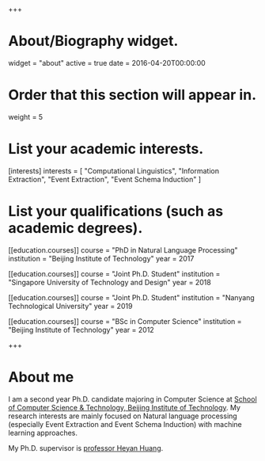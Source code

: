 +++
# About/Biography widget.
widget = "about"
active = true
date = 2016-04-20T00:00:00

# Order that this section will appear in.
weight = 5

# List your academic interests.
[interests]
  interests = [
    "Computational Linguistics",
    "Information Extraction",
    "Event Extraction",
    "Event Schema Induction"
  ]

# List your qualifications (such as academic degrees).
[[education.courses]]
  course = "PhD in Natural Language Processing"
  institution = "Beijing Institute of Technology"
  year = 2017

[[education.courses]]
  course = "Joint Ph.D. Student"
  institution = "Singapore University of Technology and Design"
  year = 2018

[[education.courses]]
  course = "Joint Ph.D. Student"
  institution = "Nanyang Technological University"
  year = 2019

[[education.courses]]
  course = "BSc in Computer Science"
  institution = "Beijing Institute of Technology"
  year = 2012

+++

# About me

I am a second year Ph.D. candidate majoring in Computer Science at [School of Computer Science & Technology, Beijing Institute of Technology](http://cs.bit.edu.cn/).
My research interests are mainly focused on Natural language processing (especially Event Extraction and Event Schema Induction) with machine learning approaches.

My Ph.D. supervisor is [professor Heyan Huang](http://cs.bit.edu.cn/szdw/jsml/js/hhy/index.htm).

